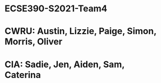 # ECSE390-S2021-Team4 
# CWRU: Austin, Lizzie, Paige, Simon, Morris, Oliver
# CIA: Sadie, Jen, Aiden, Sam, Caterina



